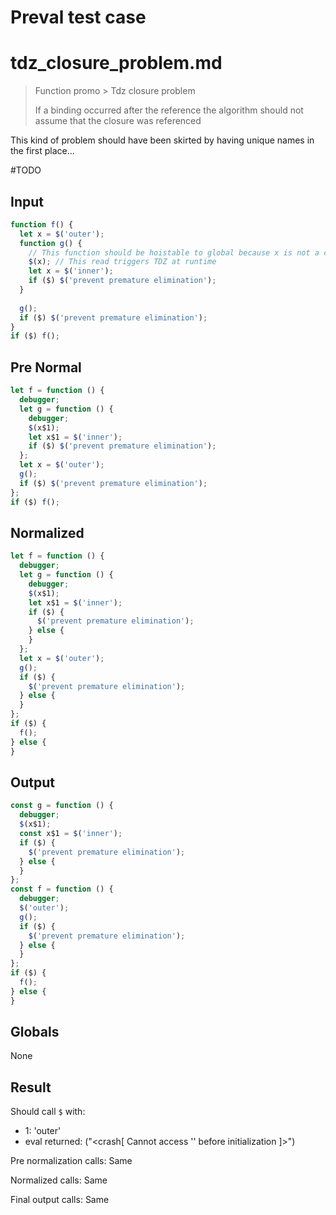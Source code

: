 # Preval test case

# tdz_closure_problem.md

> Function promo > Tdz closure problem
>
> If a binding occurred after the reference the algorithm should not assume that the closure was referenced

This kind of problem should have been skirted by having unique names in the first place...

#TODO

## Input

`````js filename=intro
function f() {
  let x = $('outer');
  function g() {
    // This function should be hoistable to global because x is not a closure
    $(x); // This read triggers TDZ at runtime
    let x = $('inner');
    if ($) $('prevent premature elimination');
  }
  
  g();
  if ($) $('prevent premature elimination');
}
if ($) f();
`````

## Pre Normal

`````js filename=intro
let f = function () {
  debugger;
  let g = function () {
    debugger;
    $(x$1);
    let x$1 = $('inner');
    if ($) $('prevent premature elimination');
  };
  let x = $('outer');
  g();
  if ($) $('prevent premature elimination');
};
if ($) f();
`````

## Normalized

`````js filename=intro
let f = function () {
  debugger;
  let g = function () {
    debugger;
    $(x$1);
    let x$1 = $('inner');
    if ($) {
      $('prevent premature elimination');
    } else {
    }
  };
  let x = $('outer');
  g();
  if ($) {
    $('prevent premature elimination');
  } else {
  }
};
if ($) {
  f();
} else {
}
`````

## Output

`````js filename=intro
const g = function () {
  debugger;
  $(x$1);
  const x$1 = $('inner');
  if ($) {
    $('prevent premature elimination');
  } else {
  }
};
const f = function () {
  debugger;
  $('outer');
  g();
  if ($) {
    $('prevent premature elimination');
  } else {
  }
};
if ($) {
  f();
} else {
}
`````

## Globals

None

## Result

Should call `$` with:
 - 1: 'outer'
 - eval returned: ("<crash[ Cannot access '<ref>' before initialization ]>")

Pre normalization calls: Same

Normalized calls: Same

Final output calls: Same
